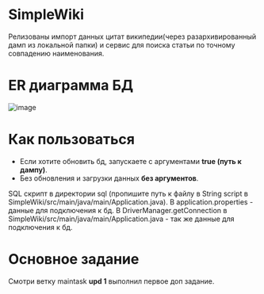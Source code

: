 # SimpleWiki
Релизованы импорт данных цитат википедии(через разархивированный дамп из локальной папки) и сервис для поиска статьи по точному совпадению наименования.
# ER диаграмма БД
![image](https://user-images.githubusercontent.com/43905444/175365207-9391f6ef-3d6a-4624-a416-6ae68b43bb9a.png)
# Как пользоваться
- Если хотите обновить бд, запускаете с аргументами **true (путь к дампу)**.
- Без обновления и загрузки данных **без аргументов**.

SQL скрипт в директории sql (пропишите путь к файлу в String script в SimpleWiki/src/main/java/main/Application.java).
В application.properties - данные для подключения к бд.
В DriverManager.getConnection в SimpleWiki/src/main/java/main/Application.java - так же данные для подключения к бд.
# Основное задание
Смотри ветку maintask
**upd 1** выполнил первое доп задание.
